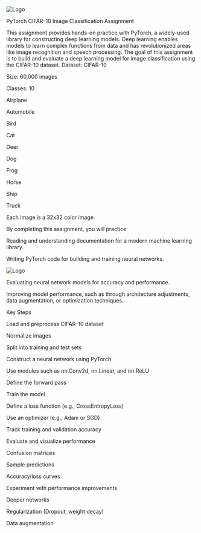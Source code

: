 ![Logo](https://pytorch.org/wp-content/uploads/2025/01/pytorch_seo.png)



PyTorch CIFAR-10 Image Classification Assignment

This assignment provides hands-on practice with PyTorch, a widely-used library for constructing deep learning models. Deep learning enables models to learn complex functions from data and has revolutionized areas like image recognition and speech processing.
The goal of this assignment is to build and evaluate a deep learning model for image classification using the CIFAR-10 dataset.
Dataset: CIFAR-10

Size: 60,000 images

Classes: 10

Airplane

Automobile

Bird

Cat

Deer

Dog

Frog

Horse

Ship

Truck

Each image is a 32x32 color image.

By completing this assignment, you will practice:

Reading and understanding documentation for a modern machine learning library.

Writing PyTorch code for building and training neural networks.

![Logo](https://lamarr-institute.org/wp-content/uploads/deepLearn_2_EN.png)

Evaluating neural network models for accuracy and performance.

Improving model performance, such as through architecture adjustments, data augmentation, or optimization techniques.

Key Steps

Load and preprocess CIFAR-10 dataset

Normalize images

Split into training and test sets

Construct a neural network using PyTorch

Use modules such as nn.Conv2d, nn.Linear, and nn.ReLU

Define the forward pass

Train the model

Define a loss function (e.g., CrossEntropyLoss)

Use an optimizer (e.g., Adam or SGD)

Track training and validation accuracy

Evaluate and visualize performance

Confusion matrices

Sample predictions

Accuracy/loss curves

Experiment with performance improvements

Deeper networks

Regularization (Dropout, weight decay)

Data augmentation
